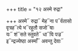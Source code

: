 +++
title = "१२ अस्मे रुद्रा"

+++
अस्मे᳓ रुद्रा᳓ मेह᳓ना प᳓र्वतासो  
वृत्रह᳓त्ये भ᳓रहूतौ सजो᳓षाः  
यः᳓ शं᳓सते स्तुवते᳓ धा᳓यि पज्र᳓  
इ᳓न्द्रज्येष्ठा अस्माँ᳓ अवन्तु देवाः᳓